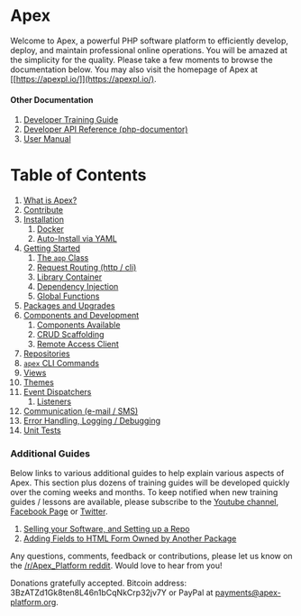 
# Apex

Welcome to Apex, a powerful PHP software platform to efficiently develop, deploy, and maintain professional
online operations.  You  will be amazed at the simplicity for the quality.  Please take a few moments to
browse the documentation below.  You may also visit the homepage of Apex at [[https://apexpl.io/]](https://apexpl.io/).


#### Other Documentation

1. [Developer Training Guide](training/index.md)
2. [Developer API Reference (php-documentor)](https://apexpl.io/api/)
3. [User Manual](core/index.md)

# Table of Contents

1. [What is Apex?](about.md)
2. [Contribute](contribute.md)
3. [Installation](install.md)
    1. [Docker](docker.md)
    2. [Auto-Install via YAML](install_auto.md)
4. [Getting Started](getting_started.md)
    1. [The `app` Class](app.md)
    2. [Request Routing (http / cli)](routing.md)
    3. [Library Container](libc.md)
    4. [Dependency Injection](di.md)
    5. [Global Functions](global_functions.md)
5. [Packages and Upgrades](packages.md)
6. [Components and Development](components.md)
    1. [Components Available](components.md#components_available)
    2. [CRUD Scaffolding](crud.md)
    3. [Remote Access Client](remote_access.md)
7. [Repositories](repos.md)
8. [`apex` CLI Commands](cli.md)
9. [Views](views.md)
10. [Themes](themes.md)
11. [Event Dispatchers](event_dispatchers.md)
    1. [Listeners](event_listeners.md)
12. [Communication (e-mail / SMS)](communicate.md)
13. [Error Handling, Logging / Debugging](logging.md)
14. [Unit Tests](tests.md)


### Additional Guides

Below links to various additional guides to help explain various aspects of Apex.  This section plus dozens of training guides will be developed 
quickly over the coming weeks and months.  To keep notified when new training guides / lessons are available, please subscribe to the [Youtube channel](https://www.youtube.com/channel/UCif-Ix-hUt1OKqTkPilwmFA), [Facebook Page](https://www.facebook.com/ApexSoftwarePlatform) or 
[Twitter](https://twitter.com/ApexPlatform).

1. [Selling your Software, and Setting up a Repo](guides/sell_software.md)
2. [Adding Fields to HTML Form Owned by Another Package](guides/modify_form_fields_another_package.md)

Any questions, comments, feedback or contributions, please let us know on the [/r/Apex_Platform reddit](https://reddis.com/r/Apex_Platform).  Would 
love to hear from you!

Donations gratefully accepted.  Bitcoin address:  3BzATZd1Gk8ten8L46n1bCqNkCrp32jv7Y or PayPal at payments@apex-platform.org.



